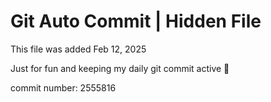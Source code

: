 # Git Auto Commit | Hidden File

This file was added Feb 12, 2025

Just for fun and keeping my daily git commit active 🤪

commit number: 2555816
